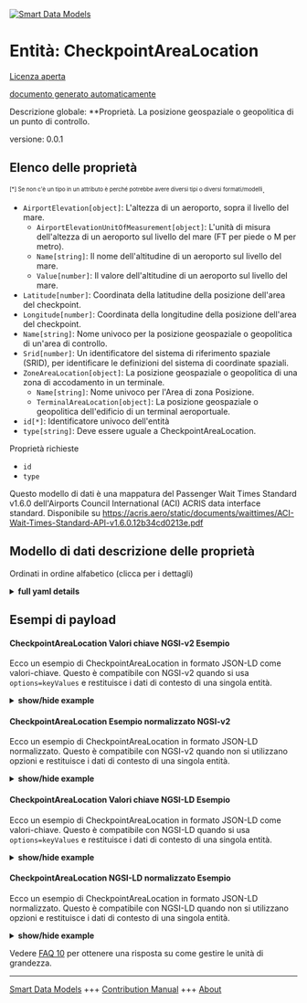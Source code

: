 <!-- 10-Header -->    
[![Smart Data Models](https://smartdatamodels.org/wp-content/uploads/2022/01/SmartDataModels_logo.png "Logo")](https://smartdatamodels.org)    
Entità: CheckpointAreaLocation    
==============================<!-- /10-Header -->    
<!-- 15-License -->    
[Licenza aperta](https://github.com/smart-data-models//dataModel.ACRIS/blob/master/CheckpointAreaLocation/LICENSE.md)    
[documento generato automaticamente](https://docs.google.com/presentation/d/e/2PACX-1vTs-Ng5dIAwkg91oTTUdt8ua7woBXhPnwavZ0FxgR8BsAI_Ek3C5q97Nd94HS8KhP-r_quD4H0fgyt3/pub?start=false&loop=false&delayms=3000#slide=id.gb715ace035_0_60)    
<!-- /15-License -->    
<!-- 20-Description -->    
Descrizione globale: **Proprietà. La posizione geospaziale o geopolitica di un punto di controllo.    
versione: 0.0.1    
<!-- /20-Description -->    
<!-- 30-PropertiesList -->    
## Elenco delle proprietà    
<sup><sub>[*] Se non c'è un tipo in un attributo è perché potrebbe avere diversi tipi o diversi formati/modelli</sub></sup>.    
- `AirportElevation[object]`: L'altezza di un aeroporto, sopra il livello del mare.  	- `AirportElevationUnitOfMeasurement[object]`: L'unità di misura dell'altezza di un aeroporto sul livello del mare (FT per piede o M per metro).      
	- `Name[string]`: Il nome dell'altitudine di un aeroporto sul livello del mare.      
	- `Value[number]`: Il valore dell'altitudine di un aeroporto sul livello del mare.      
- `Latitude[number]`: Coordinata della latitudine della posizione dell'area del checkpoint.  - `Longitude[number]`: Coordinata della longitudine della posizione dell'area del checkpoint.  - `Name[string]`: Nome univoco per la posizione geospaziale o geopolitica di un'area di controllo.  - `Srid[number]`: Un identificatore del sistema di riferimento spaziale (SRID), per identificare le definizioni del sistema di coordinate spaziali.  - `ZoneAreaLocation[object]`: La posizione geospaziale o geopolitica di una zona di accodamento in un terminale.  	- `Name[string]`: Nome univoco per l'Area di zona Posizione.      
	- `TerminalAreaLocation[object]`: La posizione geospaziale o geopolitica dell'edificio di un terminal aeroportuale.      
- `id[*]`: Identificatore univoco dell'entità  - `type[string]`: Deve essere uguale a CheckpointAreaLocation.  <!-- /30-PropertiesList -->    
<!-- 35-RequiredProperties -->    
Proprietà richieste    
- `id`  - `type`  <!-- /35-RequiredProperties -->    
<!-- 40-RequiredProperties -->    
Questo modello di dati è una mappatura del Passenger Wait Times Standard v1.6.0 dell'Airports Council International (ACI) ACRIS data interface standard. Disponibile su https://acris.aero/static/documents/waittimes/ACI-Wait-Times-Standard-API-v1.6.0.12b34cd0213e.pdf    
<!-- /40-RequiredProperties -->    
<!-- 50-DataModelHeader -->    
## Modello di dati descrizione delle proprietà    
Ordinati in ordine alfabetico (clicca per i dettagli)    
<!-- /50-DataModelHeader -->    
<!-- 60-ModelYaml -->    
<details><summary><strong>full yaml details</strong></summary>      
```yaml    
CheckpointAreaLocation:      
  description: Property. The geospatial or geopolitical location of a Checkpoint.      
  properties:      
    AirportElevation:      
      description: 'The height of an Airport, above sea level.'      
      properties:      
        AirportElevationUnitOfMeasurement:      
          description: The unit of measure of the height of an Airport above sea level (FT for foot or M for metre).      
          properties:      
            Name:      
              description: The name of the unit of measure for an Airport elevation above sea level.      
              type: string      
              x-ngsi:      
                type: Property      
          type: object      
          x-ngsi:      
            type: Property      
        Name:      
          description: The name of an Airport elevation above sea level.      
          type: string      
          x-ngsi:      
            type: Property      
        Value:      
          description: The value of an Airport elevation above sea level.      
          type: number      
          x-ngsi:      
            type: Property      
      type: object      
      x-ngsi:      
        type: Property      
    Latitude:      
      description: Coordinate of the latitude of the checkpoint area location.      
      type: number      
      x-ngsi:      
        type: Property      
    Longitude:      
      description: Coordinate of the longitude of the checkpoint area location.      
      type: number      
      x-ngsi:      
        type: Property      
    Name:      
      description: Unique name for geospatial or geopolitical location of a Checkpoint Area Location.      
      type: string      
      x-ngsi:      
        type: Property      
    Srid:      
      description: 'A Spatial Reference System Identifier (SRID), to identify the spatial coordinate system definitions'      
      type: number      
      x-ngsi:      
        type: Property      
    ZoneAreaLocation:      
      description: The geospatial or geopolitical location of a Queuing Zone in a Terminal.      
      properties:      
        Name:      
          description: Unique name for the Zone Area Location.      
          type: string      
          x-ngsi:      
            type: Property      
        TerminalAreaLocation:      
          description: The geospatial or geopolitical location of an Airport Terminal building.      
          properties:      
            AirportLocation:      
              description: The geospatial or geopolitical location of an Airport.      
              properties:      
                Latitude:      
                  description: Coordinate for latitude of the Airport.      
                  type: number      
                  x-ngsi:      
                    type: Property      
                Longitude:      
                  description: Coordinate for longitude of the Airport.      
                  type: number      
                  x-ngsi:      
                    type: Property      
                Name:      
                  description: Unique name for the Airport Location.      
                  type: string      
                  x-ngsi:      
                    type: Property      
                Srid:      
                  description: 'A Spatial Reference System Identifier (SRID), to identify the spatial coordinate system definitions.'      
                  type: integer      
                  x-ngsi:      
                    type: Property      
              type: object      
              x-ngsi:      
                type: Property      
            Name:      
              description: Unique name for the Terminal Area Location.      
              type: string      
              x-ngsi:      
                type: Property      
          type: object      
          x-ngsi:      
            type: Property      
      type: object      
      x-ngsi:      
        type: Property      
    id:      
      anyOf:      
        - description: Identifier format of any NGSI entity      
          maxLength: 256      
          minLength: 1      
          pattern: ^[\w\-\.\{\}\$\+\*\[\]`|~^@!,:\\]+$      
          type: string      
          x-ngsi:      
            type: Property      
        - description: Identifier format of any NGSI entity      
          format: uri      
          type: string      
          x-ngsi:      
            type: Property      
      description: Unique identifier of the entity      
      x-ngsi:      
        type: Property      
    type:      
      description: It must be equal to CheckpointAreaLocation.      
      enum:      
        - CheckpointAreaLocation      
      type: string      
      x-ngsi:      
        type: Property      
  required:      
    - id      
    - type      
  type: object      
  x-derived-from: https://acris.aero/static/documents/waittimes/ACI-Wait-Times-API-Specification-v1.6.0.1c4ec122da9a.yaml      
  x-disclaimer: 'Redistribution and use in source and binary forms, with or without modification, are permitted  provided that the license conditions are met. Copyleft (c) 2022 Contributors to Smart Data Models Program'      
  x-license-url: https://github.com/smart-data-models/dataModel.ACRIS/blob/master/CheckpointAreaLocation/LICENSE.md      
  x-model-schema: https://smart-data-models.github.io/dataModel.ACRIS/CheckpointAreaLocation/schema.json      
  x-model-tags: ACRIS      
  x-version: 0.0.1      
```    
</details>      
<!-- /60-ModelYaml -->    
<!-- 70-MiddleNotes -->    
<!-- /70-MiddleNotes -->    
<!-- 80-Examples -->    
## Esempi di payload    
#### CheckpointAreaLocation Valori chiave NGSI-v2 Esempio    
Ecco un esempio di CheckpointAreaLocation in formato JSON-LD come valori-chiave. Questo è compatibile con NGSI-v2 quando si usa `options=keyValues` e restituisce i dati di contesto di una singola entità.    
<details><summary><strong>show/hide example</strong></summary>      
```json  
{  
  "id": "urn:ngsi-ld:CheckpointAreaLocation:id:BLBC:14665623",  
  "type": "CheckpointAreaLocation",  
  "Latitude": 40.42,  
  "Longitude": 3.708,  
  "Name": "As since dream public analysis clear one. Federal skill term court.",  
  "Srid": 4326,  
  "AirportElevation": {  
    "Name": "",  
    "Value": 777.7,  
    "AirportElevationUnitOfMeasurement": {  
      "Name": "Meters"  
    }  
  },  
  "ZoneAreaLocation": {  
    "Name": "",  
    "TerminalAreaLocation": {  
      "Name": "",  
      "AirportLocation": {  
        "Latitude": 40.42,  
        "Longitude": 3.708,  
        "Name": "Barajas",  
        "Srid": 4326  
      }  
    }  
  }  
}  
```  
</details>    
#### CheckpointAreaLocation Esempio normalizzato NGSI-v2    
Ecco un esempio di CheckpointAreaLocation in formato JSON-LD normalizzato. Questo è compatibile con NGSI-v2 quando non si utilizzano opzioni e restituisce i dati di contesto di una singola entità.    
<details><summary><strong>show/hide example</strong></summary>      
```json  
{  
  "id": "urn:ngsi-ld:CheckpointAreaLocation:id:KSRW:92816613",  
  "type": "CheckpointAreaLocation",  
  "Latitude": {  
    "type": "Number",  
    "value": 2.4  
  },  
  "Longitude": {  
    "type": "Number",  
    "value": 5.3  
  },  
  "Name": {  
    "type": "Text",  
    "value": ""  
  },  
  "Srid": {  
    "type": "Number",  
    "value": 4326  
  },  
  "AirportElevation": {  
    "type": "StructuredValue",  
    "value": {  
      "Name": "",  
      "Value": 487.8,  
      "AirportElevationUnitOfMeasurement": {  
        "Name": "Meters"  
      }  
    }  
  },  
  "ZoneAreaLocation": {  
    "type": "StructuredValue",  
    "value": {  
      "Name": "",  
      "TerminalAreaLocation": {  
        "Name": "Madrid",  
        "AirportLocation": {  
          "Latitude": 40.41,  
          "Longitude": 3.7,  
          "Name": "",  
          "Srid": 662  
        }  
      }  
    }  
  }  
}  
```  
</details>    
#### CheckpointAreaLocation Valori chiave NGSI-LD Esempio    
Ecco un esempio di CheckpointAreaLocation in formato JSON-LD come valori-chiave. Questo è compatibile con NGSI-LD quando si usa `options=keyValues` e restituisce i dati di contesto di una singola entità.    
<details><summary><strong>show/hide example</strong></summary>      
```json  
{  
  "id": "urn:ngsi-ld:CheckpointAreaLocation:id:BLBC:14665623",  
  "type": "CheckpointAreaLocation",  
  "Latitude": 40.42,  
  "Longitude": 3.708,  
  "Name": "As since dream public analysis clear one. Federal skill term court.",  
  "Srid": 4326,  
  "AirportElevation": {  
    "Name": "",  
    "Value": 777.7,  
    "AirportElevationUnitOfMeasurement": {  
      "Name": "Meters"  
    }  
  },  
  "ZoneAreaLocation": {  
    "Name": "",  
    "TerminalAreaLocation": {  
      "Name": "",  
      "AirportLocation": {  
        "Latitude": 40.42,  
        "Longitude": 3.708,  
        "Name": "Barajas",  
        "Srid": 4326  
      }  
    }  
  },  
  "@context": [  
    "https://raw.githubusercontent.com/smart-data-models/dataModel.ACRIS/master/context.jsonld"  
  ]  
}  
```  
</details>    
#### CheckpointAreaLocation NGSI-LD normalizzato Esempio    
Ecco un esempio di CheckpointAreaLocation in formato JSON-LD normalizzato. Questo è compatibile con NGSI-LD quando non si utilizzano opzioni e restituisce i dati di contesto di una singola entità.    
<details><summary><strong>show/hide example</strong></summary>      
```json  
{  
    "id": "urn:ngsi-ld:CheckpointAreaLocation:id:KSRW:92816613",  
    "type": "CheckpointAreaLocation",  
    "Latitude": {  
        "type": "Property",  
        "value": 40.42  
    },  
    "Longitude": {  
        "type": "Property",  
        "value": 3.708  
    },  
    "Name": {  
        "type": "Property",  
        "value": "Madrid"  
    },  
    "Srid": {  
        "type": "Property",  
        "value": 4326  
    },  
    "AirportElevation": {  
        "type": "Property",  
        "value": {  
            "Name": "",  
            "Value": 487.8,  
            "AirportElevationUnitOfMeasurement": {  
                "Name": "Meters"  
            }  
        }  
    },  
    "ZoneAreaLocation": {  
        "type": "Property",  
        "value": {  
            "Name": "",  
            "TerminalAreaLocation": {  
                "Name": "Madrid",  
                "AirportLocation": {  
                    "Latitude": 40.42,  
                    "Longitude": 3.708,  
                    "Name": "",  
                    "Srid": 4326  
                }  
            }  
        }  
    },  
    "@context": [  
        "https://raw.githubusercontent.com/smart-data-models/dataModel.ACRIS/master/context.jsonld"  
    ]  
}  
```  
</details><!-- /80-Examples -->    
<!-- 90-FooterNotes -->    
<!-- /90-FooterNotes -->    
<!-- 95-Units -->    
Vedere [FAQ 10](https://smartdatamodels.org/index.php/faqs/) per ottenere una risposta su come gestire le unità di grandezza.    
<!-- /95-Units -->    
<!-- 97-LastFooter -->    
---    
[Smart Data Models](https://smartdatamodels.org) +++ [Contribution Manual](https://bit.ly/contribution_manual) +++ [About](https://bit.ly/Introduction_SDM)<!-- /97-LastFooter -->    
